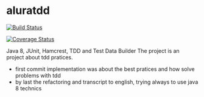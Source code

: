 # aluratdd 

[![Build Status](https://travis-ci.org/willianvieirarosa/aluratdd.svg?branch=master)](https://travis-ci.org/willianvieirarosa/aluratdd)

[![Coverage Status](https://coveralls.io/repos/github/willianvieirarosa/aluratdd/badge.svg?branch=master)](https://coveralls.io/github/willianvieirarosa/aluratdd?branch=master)

Java 8, JUnit, Hamcrest, TDD and Test Data Builder
The project is an project about tdd pratices.

* first commit implementation was about the best pratices and how solve problems with tdd
* by last the refactoring and transcript to english, trying always to use java 8 technics
